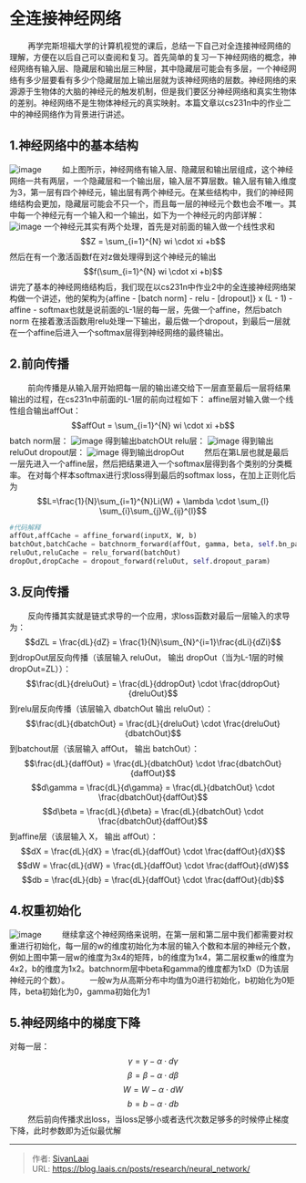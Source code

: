 # 全连接神经网络

&emsp;&emsp; 再学完斯坦福大学的计算机视觉的课后，总结一下自己对全连接神经网络的理解，方便在以后自己可以查阅和复习。首先简单的复习一下神经网络的概念，神经网络有输入层、隐藏层和输出层三种层，其中隐藏层可能会有多层，一个神经网络有多少层要看有多少个隐藏层加上输出层就为该神经网络的层数。神经网络的来源源于生物体的大脑的神经元的触发机制，但是我们要区分神经网络和真实生物体的差别。神经网络不是生物体神经元的真实映射。本篇文章以cs231n中的作业二中的神经网络作为背景进行讲述。
## 1.神经网络中的基本结构
![image](/images/neuralnetwork.png)
&emsp;&emsp; 如上图所示，神经网络有输入层、隐藏层和输出层组成，这个神经网络一共有两层，一个隐藏层和一个输出层，输入层不算层数。输入层有输入维度为3，第一层有四个神经元，输出层有两个神经元。在某些结构中，我们的神经网络结构会更加，隐藏层可能会不只一个，而且每一层的神经元个数也会不唯一。其中每一个神经元有一个输入和一个输出，如下为一个神经元的内部详解：
![image](/images/activate.png)
一个神经元其实有两个处理，首先是对前面的输入做一个线性求和$$Z = \sum_{i=1}^{N} wi \cdot xi +b$$
然后在有一个激活函数f在对z做处理得到这个神经元的输出
$$f(\sum_{i=1}^{N} wi \cdot xi +b)$$
讲完了基本的神经网络结构后，我们现在以cs231n中作业2中的全连接神经网络架构做一个讲述，他的架构为{affine - [batch norm] - relu - [dropout]} x (L - 1) - affine - softmax也就是说前面的L-1层的每一层，先做一个affine，然后batch norm 在接着激活函数用relu处理一下输出，最后做一个dropout，到最后一层就在一个affine后进入一个softmax层得到神经网络的最终输出。
## 2.前向传播
&emsp;&emsp; 前向传播是从输入层开始把每一层的输出递交给下一层直至最后一层将结果输出的过程，在cs231n中前面的L-1层的前向过程如下：
affine层对输入做一个线性组合输出affOut：
$$affOut = \sum_{i=1}^{N} wi \cdot xi +b$$
batch norm层：
![image](/images/batchnorm.png)
得到输出batchOUt
relu层：
![image](/images/relu.png)
得到输出reluOut
dropout层：
![image](/images/dropout.png)
得到输出dropOut
&emsp;&emsp; 然后在第L层也就是最后一层先进入一个affine层，然后把结果进入一个softmax层得到各个类别的分类概率。
在对每个样本softmax进行求loss得到最后的softmax loss，在加上正则化后为
$$L=\frac{1}{N}\sum_{i=1}^{N}Li(W) + \lambda \cdot \sum_{l} \sum_{i}\sum_{j}W_{ij}^{l}$$
``` python
#代码解释
affOut,affCache = affine_forward(inputX, W, b)
batchOut,batchCache = batchnorm_forward(affOut, gamma, beta, self.bn_params[i])
reluOut,reluCache = relu_forward(batchOut)
dropOut,dropCache = dropout_forward(reluOut, self.dropout_param)
```
## 3.反向传播
&emsp;&emsp; 反向传播其实就是链式求导的一个应用，求loss函数对最后一层输入的求导为：
$$dZL = \frac{dL}{dZ} = \frac{1}{N}\sum_{N}^{i=1}\frac{dLi}{dZi}$$
到dropOut层反向传播（该层输入 reluOut， 输出 dropOut（当为L-1层的时候dropOut=ZL））：
$$\frac{dL}{dreluOut} = \frac{dL}{ddropOut} \cdot \frac{ddropOut}{dreluOut}$$
到relu层反向传播（该层输入 dbatchOut 输出 reluOut）：
$$\frac{dL}{dbatchOut} = \frac{dL}{dreluOut} \cdot \frac{dreluOut}{dbatchOut}$$
到batchout层（该层输入 affOut， 输出 batchOut）：
$$\frac{dL}{daffOut} = \frac{dL}{dbatchOut} \cdot \frac{dbatchOut}{daffOut}$$
$$d\gamma = \frac{dL}{d\gamma} = \frac{dL}{dbatchOut} \cdot \frac{dbatchOut}{daffOut}$$
$$d\beta = \frac{dL}{d\beta} = \frac{dL}{dbatchOut} \cdot \frac{dbatchOut}{daffOut}$$
到affine层（该层输入 X， 输出 affOut）：
$$dX = \frac{dL}{dX} = \frac{dL}{daffOut} \cdot \frac{daffOut}{dX}$$
$$dW = \frac{dL}{dW} = \frac{dL}{daffOut} \cdot \frac{daffOut}{dW}$$
$$db = \frac{dL}{db} = \frac{dL}{daffOut} \cdot \frac{daffOut}{db}$$
## 4.权重初始化
![image](/images/neuralnetwork.png)
&emsp;&emsp; 继续拿这个神经网络来说明，在第一层和第二层中我们都需要对权重进行初始化，每一层的w的维度初始化为本层的输入个数和本层的神经元个数，例如上图中第一层w的维度为3x4的矩阵，b的维度为1x4，第二层权重w的维度为4x2，b的维度为1x2。batchnorm层中beta和gamma的维度都为1xD（D为该层神经元的个数）。
&emsp;&emsp; 一般w为从高斯分布中均值为0进行初始化，b初始化为0矩阵，beta初始化为0，gamma初始化为1
## 5.神经网络中的梯度下降
对每一层：
$$\gamma = \gamma - \alpha \cdot d\gamma$$
$$\beta = \beta - \alpha \cdot d\beta$$
$$W = W - \alpha \cdot dW$$
$$b = b - \alpha \cdot db$$
&emsp;&emsp; 然后前向传播求出loss，当loss足够小或者迭代次数足够多的时候停止梯度下降，此时参数即为近似最优解


---

> 作者: [SivanLaai](https://blog.laais.cn)  
> URL: https://blog.laais.cn/posts/research/neural_network/  

